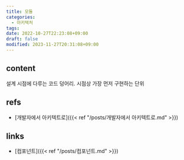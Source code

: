 ```yaml
---
title: 모듈
categories:
  - 아키텍처
tags: 
date: 2022-10-27T22:23:08+09:00
draft: false
modified: 2023-11-27T20:31:08+09:00
---
```


## content
설계 시점에 다루는 코드 덩어리. 시점상 가장 먼저 구현하는 단위


## refs
- [개발자에서 아키텍트로]({{< ref "/posts/개발자에서 아키텍트로.md" >}})


## links
- [컴포넌트]({{< ref "/posts/컴포넌트.md" >}})
